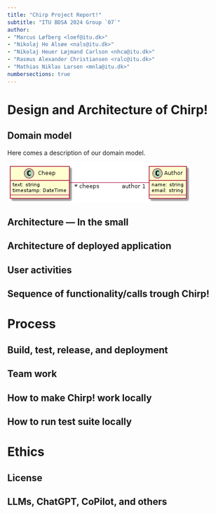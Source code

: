 ```yaml
---
title: "Chirp Project Report!"
subtitle: "ITU BDSA 2024 Group `07`"
author:
- "Marcus Løfberg <loef@itu.dk>" 
- "Nikolaj Ho Alsøe <nals@itu.dk>"
- "Nikolaj Heuer Løjmand Carlson <nhca@itu.dk>"
- "Rasmus Alexander Christiansen <ralc@itu.dk>"
- "Mathias Niklas Larsen <mnla@itu.dk>"
numbersections: true
---
```


# Design and Architecture of Chirp!

## Domain model

Here comes a description of our domain model.

![Illustration of the _Chirp!_ data model as UML class diagram.](images\domain_model.png)

## Architecture — In the small

## Architecture of deployed application

## User activities

## Sequence of functionality/calls trough Chirp!

# Process

## Build, test, release, and deployment

## Team work

## How to make Chirp! work locally

## How to run test suite locally

# Ethics

## License

## LLMs, ChatGPT, CoPilot, and others
